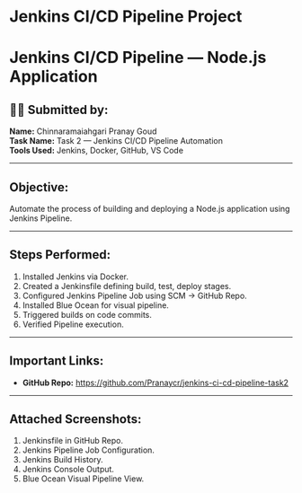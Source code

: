 # Jenkins CI/CD Pipeline Project 
# Jenkins CI/CD Pipeline — Node.js Application

## 👨‍💻 Submitted by:
**Name:** Chinnaramaiahgari Pranay Goud  
**Task Name:** Task 2 — Jenkins CI/CD Pipeline Automation  
**Tools Used:** Jenkins, Docker, GitHub, VS Code

---

## Objective:
Automate the process of building and deploying a Node.js application using Jenkins Pipeline.

---

## Steps Performed:
1. Installed Jenkins via Docker.
2. Created a Jenkinsfile defining build, test, deploy stages.
3. Configured Jenkins Pipeline Job using SCM → GitHub Repo.
4. Installed Blue Ocean for visual pipeline.
5. Triggered builds on code commits.
6. Verified Pipeline execution.

---

## Important Links:
- **GitHub Repo:** https://github.com/Pranaycr/jenkins-ci-cd-pipeline-task2

---

## Attached Screenshots:
1. Jenkinsfile in GitHub Repo.
2. Jenkins Pipeline Job Configuration.
3. Jenkins Build History.
4. Jenkins Console Output.
5. Blue Ocean Visual Pipeline View.
